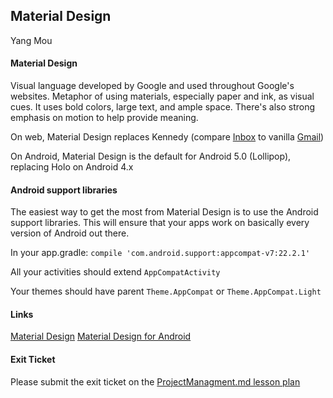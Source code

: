 ## Material Design  
Yang Mou  

#### Material Design
Visual language developed by Google and used throughout Google's websites. Metaphor of using materials, especially paper and ink, as visual cues. It uses bold colors, large text, and ample space. There's also strong emphasis on motion to help provide meaning.

On web, Material Design replaces Kennedy (compare [Inbox](https://inbox.google.com) to vanilla [Gmail](https://mail.google.com))

On Android, Material Design is the default for Android 5.0 (Lollipop), replacing Holo on Android 4.x

#### Android support libraries
The easiest way to get the most from Material Design is to use the Android support libraries. This will ensure that your apps work on basically every version of Android out there.

In your app.gradle: `compile 'com.android.support:appcompat-v7:22.2.1'`

All your activities should extend `AppCompatActivity`

Your themes should have parent `Theme.AppCompat` or `Theme.AppCompat.Light`

#### Links

[Material Design](https://www.google.com/design/spec/material-design/introduction.html)
[Material Design for Android](http://developer.android.com/training/material/index.html)

#### Exit Ticket
Please submit the exit ticket on the [ProjectManagment.md lesson plan](16_ProjectManagement.md)  
